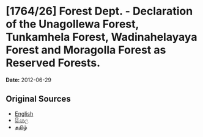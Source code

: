 # [1764/26] Forest Dept. - Declaration of the Unagollewa Forest, Tunkamhela Forest, Wadinahelayaya Forest and Moragolla Forest as Reserved Forests.

**Date:** 2012-06-29

## Original Sources

- [English](https://documents.gov.lk/view/extra-gazettes/2012/6/1764-26_E.pdf)
- [සිංහල](https://documents.gov.lk/view/extra-gazettes/2012/6/1764-26_S.pdf)
- [தமிழ்](https://documents.gov.lk/view/extra-gazettes/2012/6/1764-26_T.pdf)
